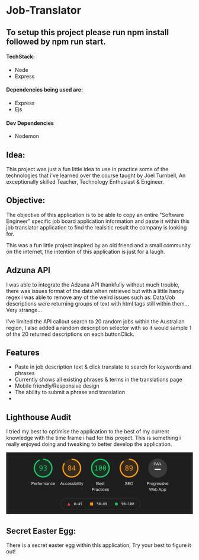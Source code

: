 # Job-Translator

## To setup this project please run npm install followed by npm run start.

#### TechStack:
- Node
- Express

#### Dependencies being used are:
- Express
- Ejs

#### Dev Dependencies
- Nodemon

## Idea:

This project was just a fun little idea to use in practice some of the technologies that i've learned over the course taught by Joel Turnbell, An exceptionally skilled Teacher, Technology Enthusiast & Engineer.

## Objective:

The objective of this application is to be able to copy an entire "Software Engineer" specific job board application information and paste it within this job translator application to find the realsitic result the company is looking for.

This was a fun little project inspired by an old friend and a small community on the internet, the intention of this application is just for a laugh.

## Adzuna API

I was able to integrate the Adzuna API thankfully without much trouble, there was issues format of the data when retrieved but with a little handy regex i was able to remove any of the weird issues such as:
Data/Job descriptions were returning groups of text with html tags still within them... Very strange...

I've limited the API callout search to 20 random jobs within the Australian region, I also added a random description selector with so it would sample 1 of the 20 returned descriptions on each buttonClick.


## Features
- Paste in job description text & click translate to search for keywords and phrases
- Currently shows all existing phrases & terms in the translations page
- Mobile friendly/Responsive design
- The ability to submit a phrase and translation
-

## Lighthouse Audit

I tried my best to optimise the application to the best of my current knowledge with the time frame i had for this project. This is something i really enjoyed doing and tweaking to better develop the application.

![Alt text](audit.png? "SEO screenshot")

## Secret Easter Egg:

There is a secret easter egg within this application, Try your best to figure it out!

